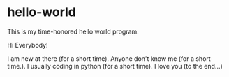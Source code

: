 # hello-world
This is my time-honored hello world program.

Hi Everybody!

I am new at there (for a short time). Anyone don't know me (for a short time.). I usually coding in python (for a short time). I love you (to the end...)
